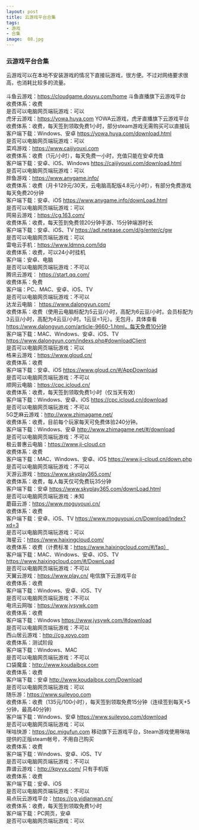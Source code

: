 ```yaml
---
layout: post
title: 云游戏平台合集
tags:
- 游戏
- 合集
image:  08.jpg
---
```


### 云游戏平台合集

云游戏可以在本地不安装游戏的情况下直接玩游戏，很方便。不过对网络要求很高，也消耗比较多的流量。<br>
<br>
斗鱼云游戏：https://cloudgame.douyu.com/home 斗鱼直播旗下云游戏平台<br>
收费体系：收费<br>
是否可以电脑网页端玩游戏：可以<br>
虎牙云游戏：https://yowa.huya.com YOWA云游戏，虎牙直播旗下云游戏平台<br>
收费体系：收费，每天签到领取免费1小时，部分steam游戏无需购买可以直接玩<br>
客户端下载：Windows、安卓 https://yowa.huya.com/download.html<br>
是否可以电脑网页端玩游戏：可以<br>
菜鸡游戏：https://www.caijiyouxi.com<br>
收费体系：收费（1元/小时），每天免费一小时，充值只能在安卓充值<br>
客户端下载：安卓、iOS、Windows https://caijiyouxi.com/download.html<br>
是否可以电脑网页端玩游戏：可以<br>
胖鱼游戏：https://www.anygame.info/<br>
收费体系：收费（月卡129元/30天，云电脑高配版4.8元/小时），有部分免费游戏每天免费20分钟<br>
客户端下载：安卓、iOS https://www.anygame.info/downLoad.html<br>
是否可以电脑网页端玩游戏：可以<br>
网易云游戏：https://cg.163.com/<br>
收费体系：收费，每天签到免费领20分钟手游、15分钟端游时长<br>
客户端下载：安卓、iOS、TV https://adl.netease.com/d/g/enter/c/gw<br>
是否可以电脑网页端玩游戏：可以<br>
雷电云手机：https://www.ldmnq.com/ldq<br>
收费体系：收费，可以24小时挂机<br>
客户端：安卓、电脑<br>
是否可以电脑网页端玩游戏：不可以<br>
腾讯云游戏： https://start.qq.com/<br>
收费体系：免费<br>
客户端：PC、MAC、安卓、iOS、TV<br>
是否可以电脑网页端玩游戏：不可以<br>
达龙云电脑： https://www.dalongyun.com/<br>
收费体系：收费（使用云电脑标配为5云豆/小时，高配为6云豆/小时。会员标配为3云豆/小时，高配为4云豆/小时。1云豆=1元）。无包月，具体查看 https://www.dalongyun.com/article-9660-1.html，每天免费10分钟<br>
客户端下载：MAC、Windows、安卓、iOS、TV https://www.dalongyun.com/indexs.php#downloadClient<br>
是否可以电脑网页端玩游戏：可以<br>
格来云游戏：https://www.gloud.cn/<br>
收费体系：收费<br>
客户端下载：安卓、iOS https://www.gloud.cn/#/AppDownload<br>
是否可以电脑网页端玩游戏：不可以<br>
顺网云电脑：https://cpc.icloud.cn/<br>
收费体系：收费，每天签到领取免费1小时（仅当天有效）<br>
客户端下载：Windows、安卓、iOS https://cpc.icloud.cn/download<br>
是否可以电脑网页端玩游戏：不可以<br>
5G芝麻云游戏：http://www.zhimagame.net/<br>
收费体系：收费，目前每个玩家每天可免费体验240分钟。<br>
客户端下载：Windows、安卓 http://www.zhimagame.net/#/download<br>
是否可以电脑网页端玩游戏：不可以<br>
极云普惠云电脑：https://www.ji-cloud.cn<br>
收费体系：收费<br>
客户端下载：MAC、Windows、安卓、iOS https://www.ji-cloud.cn/down.php<br>
是否可以电脑网页端玩游戏：不可以<br>
天游云游戏：https://www.skyplay365.com/<br>
收费体系：收费，每人每天仅可免费玩35分钟<br>
客户端下载：安卓 https://www.skyplay365.com/downLoad.html<br>
是否可以电脑网页端玩游戏：未知<br>
蘑菇云游：https://www.moguyouxi.cn/<br>
收费体系：收费<br>
客户端下载：安卓、iOS、TV https://www.moguyouxi.cn/Download/Index?xd=3<br>
是否可以电脑网页端玩游戏：可以<br>
海星云：https://www.haixingcloud.com/<br>
收费体系：收费（计费标准：https://www.haixingcloud.com/#/faq）<br>
客户端下载：MAC、Windows、安卓、iOS、TV https://www.haixingcloud.com/#/DownLoad<br>
是否可以电脑网页端玩游戏：不可以<br>
天翼云游戏：https://www.play.cn/ 电信旗下云游戏平台<br>
收费体系：收费<br>
客户端下载：Windows、安卓、iOS、TV<br>
是否可以电脑网页端玩游戏：不可以<br>
电讯云网咖：https://www.jysywk.com<br>
收费体系：收费<br>
客户端下载：Windows https://www.jysywk.com/#download<br>
是否可以电脑网页端玩游戏：不可以<br>
西山居云游戏：http://cg.xoyo.com<br>
收费体系：测试阶段<br>
客户端下载：Windows、MAC<br>
是否可以电脑网页端玩游戏：不可以<br>
口袋魔盒：http://www.koudaibox.com<br>
收费体系：收费<br>
客户端下载：安卓 http://www.koudaibox.com/Download<br>
是否可以电脑网页端玩游戏：可以<br>
随乐游：https://www.suileyoo.com<br>
收费体系：收费（135元/100小时），每天签到领取免费15分钟（连续签到每天+5分钟，最高40分钟）<br>
客户端下载：Windows、安卓 https://www.suileyoo.com/download<br>
是否可以电脑网页端玩游戏：可以<br>
咪咕快游：https://pc.migufun.com 移动旗下云游戏平台，Steam游戏使用咪咕提供的正版steam帐号，不用自己购买<br>
收费体系：收费<br>
客户端下载：Windows、安卓、iOS、TV<br>
是否可以电脑网页端玩游戏：不可以<br>
靠谱云游戏：http://kpyyx.com/ 只有手机版<br>
收费体系：收费<br>
客户端下载：安卓、iOS<br>
是否可以电脑网页端玩游戏：不可以<br>
易点玩云游戏平台：https://cg.yidianwan.cn/<br>
收费体系：收费，每天签到领取免费1小时<br>
客户端下载：PC网页，安卓<br>
是否可以电脑网页端玩游戏：可以<br>